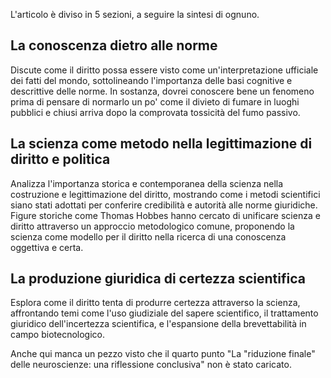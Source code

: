 L'articolo è diviso in 5 sezioni, a seguire la sintesi di ognuno.

## La conoscenza dietro alle norme
Discute come il diritto possa essere visto come un'interpretazione ufficiale dei fatti del mondo, sottolineando l'importanza delle basi cognitive e descrittive delle norme. In sostanza, dovrei conoscere bene un fenomeno prima di pensare di normarlo un po' come il divieto di fumare in luoghi pubblici e chiusi arriva dopo la comprovata tossicità del fumo passivo.
## La scienza come metodo nella legittimazione di diritto e politica
Analizza l'importanza storica e contemporanea della scienza nella costruzione e legittimazione del diritto, mostrando come i metodi scientifici siano stati adottati per conferire credibilità e autorità alle norme giuridiche. Figure storiche come Thomas Hobbes hanno cercato di unificare scienza e diritto attraverso un approccio metodologico comune, proponendo la scienza come modello per il diritto nella ricerca di una conoscenza oggettiva e certa.
## La produzione giuridica di certezza scientifica
Esplora come il diritto tenta di produrre certezza attraverso la scienza, affrontando temi come l'uso giudiziale del sapere scientifico, il trattamento giuridico dell'incertezza scientifica, e l'espansione della brevettabilità in campo biotecnologico.

Anche qui manca un pezzo visto che il quarto punto "La "riduzione finale" delle neuroscienze: una riflessione conclusiva" non è stato caricato.